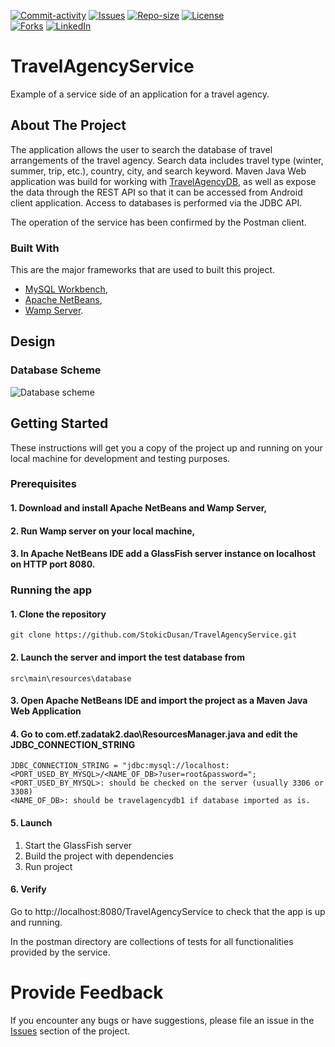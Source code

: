 [![Commit-activity][commit-activity-shield]][commit-activity-url]
[![Issues][issues-shield]][issues-url]
[![Repo-size][repo-size-shield]][repo-size-url]
[![License][license-shield]][license-url]  
[![Forks][forks-shield]][forks-url]
[![LinkedIn][linkedin-shield]][linkedin-url]

# TravelAgencyService
Example of a service side of an application for a travel agency.

<!-- ABOUT THE PROJECT -->
## About The Project

The application allows the user to search the database of travel arrangements of the travel agency. Search data includes travel type (winter, summer, trip, etc.), country, city, and search keyword.
Maven Java Web application was build for working with [TravelAgencyDB][database], as well as expose the data through the REST API so that it can be accessed from Android client application.
Access to databases is performed via the JDBC API.

The operation of the service has been confirmed by the Postman client. 

### Built With

This are the major frameworks that are used to built this project.
* [MySQL Workbench](https://dev.mysql.com/downloads/workbench/apa),
* [Apache NetBeans](https://netbeans.apache.org/),
* [Wamp Server](https://www.wampserver.com/en/).

<!-- DESIGN -->
## Design

### Database Scheme

![Database scheme][database-screenshot]

<!-- GETTING STARTED -->
## Getting Started

These instructions will get you a copy of the project up and running on your local machine for development and testing purposes.

### Prerequisites

#### 1. Download and install Apache NetBeans and Wamp Server,

#### 2. Run Wamp server on your local machine,

#### 3. In Apache NetBeans IDE add a GlassFish server instance on localhost on HTTP port 8080.

### Running the app

#### 1. Clone the repository

```
git clone https://github.com/StokicDusan/TravelAgencyService.git
```

#### 2. Launch the server and import the test database from
```
src\main\resources\database
```
#### 3. Open Apache NetBeans IDE and import the project as a Maven Java Web Application

#### 4. Go to com.etf.zadatak2.dao\ResourcesManager.java and edit the JDBC_CONNECTION_STRING
```
JDBC_CONNECTION_STRING = "jdbc:mysql://localhost:<PORT_USED_BY_MYSQL>/<NAME_OF_DB>?user=root&password=";
<PORT_USED_BY_MYSQL>: should be checked on the server (usually 3306 or 3308)
<NAME_OF_DB>: should be travelagencydb1 if database imported as is. 
```
#### 5. Launch
1. Start the GlassFish server
2. Build the project with dependencies
3. Run project

#### 6. Verify

Go to http://localhost:8080/TravelAgencyService to check that the app is up and running.

In the postman directory are collections of tests for all functionalities provided by the service.

# Provide Feedback

If you encounter any bugs or have suggestions, please file an issue in the
[Issues][issues-url]
section of the project.

<!-- MARKDOWN LINKS & IMAGES -->
[database]: src/main/resources/database/database.sql
[contributors-shield]: https://img.shields.io/github/contributors/StokicDusan/TravelAgencyService
[contributors-url]: https://github.com/StokicDusan/TravelAgencyService/graphs/contributors
[forks-shield]: https://img.shields.io/github/forks/StokicDusan/TravelAgencyService?style=social
[forks-url]: https://github.com/StokicDusan/TravelAgencyService/network/members
[issues-shield]: https://img.shields.io/github/issues/StokicDusan/TravelAgencyService
[issues-url]: https://github.com/StokicDusan/TravelAgencyService/issues
[commit-activity-shield]: https://img.shields.io/github/last-commit/StokicDusan/TravelAgencyService
[commit-activity-url]: https://github.com/StokicDusan/TravelAgencyService/graphs/commit-activity
[license-url]: https://github.com/StokicDusan/TravelAgencyService/blob/master/LICENSE
[license-shield]: https://img.shields.io/github/license/StokicDusan/TravelAgencyService
[repo-size-shield]: https://img.shields.io/github/repo-size/StokicDusan/TravelAgencyService
[repo-size-url]: https://img.shields.io/github/repo-size/StokicDusan/TravelAgencyService
[linkedin-shield]: https://img.shields.io/badge/LinkedIn-0077B5?style=plastice&logo=linkedin&logoColor=white
[linkedin-url]: https://linkedin.com/in/stokicdusan
[database-screenshot]: src/main/resources/database/database.png
[localhost-url]: http://localhost:8080/TravelAgencyService


